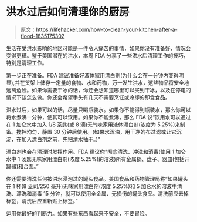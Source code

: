 # 洪水过后如何清理你的厨房

> 原文：<https://lifehacker.com/how-to-clean-your-kitchen-after-a-flood-1835175302>

生活在受洪水影响的地区可能是一件令人痛苦的事情，如果你没有准备好，情况会变得更糟。鉴于美国潜在的洪水，本周 FDA 分享了一些洪水后清理工作的技巧，特别是清理工作。



第一步正在准备。FDA 建议准备好液体家用漂白剂(为什么会在一分钟内变得明显),并在货架上储存一定量的食物、水和药物，万一发生洪水，这些物品将安全地远离危险。如果你需要干冰的话，你还会想知道哪里可以买到干冰，以及在停电的情况下该怎么做。你还会希望手头有几天不需要烹饪或冷却的即食食品。

洪水过后，如果可以的话，尽量只喝瓶装水。如果你不能得到瓶装水，那么你可以将水煮沸一分钟，使其可以饮用。如果你不能煮沸，那么 FDA 说“饮用水可以通过在 1 加仑水中加入 1/8 茶匙(或 8 滴)无气味家用液体漂白剂(浓度为 5.25%)来制备。搅拌均匀，静置 30 分钟后使用。(如果水浑浊，用干净的布过滤或让它沉淀，在加入漂白剂之前，先把清水抽干。)"

漂白剂也会在清理时发挥作用。FDA 建议你“彻底清洗、冲洗和消毒(使用 1 加仑水中 1 汤匙无味家用漂白剂(浓度 5.25%)的溶液)所有金属锅、盘子、器皿(包括开罐器)和台面。”

你还需要清洗任何被洪水浸泡过的罐头食品。美国食品和药物管理局称“如果罐头在 1 杯(8 盎司/250 毫升)无味家用漂白剂(浓度 5.25%)和 5 加仑水的溶液中清洗、漂洗和消毒 15 分钟，就可以使用全金属、无损伤的罐头食品。清洗前应去掉标签，清洗后应重新贴上标签。”

运用你最好的判断力。如果有些东西看起来不安全，不要冒险。
